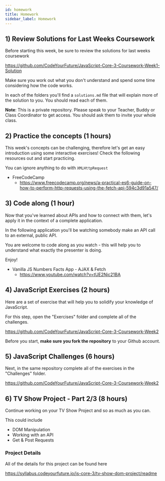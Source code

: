 ```yaml
---
id: homework
title: Homework
sidebar_label: Homework
---
```


## 1) Review Solutions for Last Weeks Coursework

Before starting this week, be sure to review the solutions for last weeks coursework

https://github.com/CodeYourFuture/JavaScript-Core-3-Coursework-Week1-Solution

Make sure you work out what you don't understand and spend some time considering how the code works.

In each of the folders you'll find a `solutions.md` file that will explain more of the solution to you. You should read each of them.

**Note**: This is a private repository. Please speak to your Teacher, Buddy or Class Coordinator to get access. You should ask them to invite your whole class.

## 2) Practice the concepts (1 hours)

This week's concepts can be challenging, therefore let's get an easy introduction using some interactive exercises! Check the following resources out and start practicing.

You can ignore anything to do with `XMLHttpRequest`

- FreeCodeCamp
  - https://www.freecodecamp.org/news/a-practical-es6-guide-on-how-to-perform-http-requests-using-the-fetch-api-594c3d91a547/

## 3) Code along (1 hour)

Now that you've learned about APIs and how to connect with them, let's apply it in the context of a complete application.

In the following application you'll be watching somebody make an API call to an external, public API.

You are welcome to code along as you watch - this will help you to understand what exactly the presenter is doing.

Enjoy!

- Vanilla JS Numbers Facts App - AJAX & Fetch
  - https://www.youtube.com/watch?v=tUE2Nic21BA

## 4) JavaScript Exercises (2 hours)

Here are a set of exercise that will help you to solidify your knowledge of JavaScript.

For this step, open the "Exercises" folder and complete all of the challenges.

https://github.com/CodeYourFuture/JavaScript-Core-3-Coursework-Week2

Before you start, **make sure you fork the repository** to your Github account.

## 5) JavaScript Challenges (6 hours)

Next, in the same repository complete all of the exercises in the "Challenges" folder.

https://github.com/CodeYourFuture/JavaScript-Core-3-Coursework-Week2

## 6) TV Show Project - Part 2/3 (8 hours)

Continue working on your TV Show Project and so as much as you can.

This could include

- DOM Manipulation
- Working with an API
- Get & Post Requests

### Project Details

All of the details for this project can be found here

https://syllabus.codeyourfuture.io/js-core-3/tv-show-dom-project/readme
